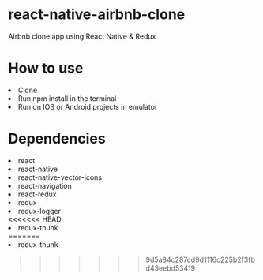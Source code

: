 # react-native-airbnb-clone
 Airbnb clone app using React Native & Redux

# How to use
 <li>Clone</li>
 <li>Run npm install in the terminal</li>
 <li>Run on IOS or Android projects in emulator</li>

# Dependencies
 <li>react</li>
 <li>react-native</li>
 <li>react-native-vector-icons</li>
 <li>react-navigation</li>
 <li>react-redux</li>
 <li>redux</li>
 <li>redux-logger</li>
<<<<<<< HEAD
 <li>redux-thunk</li>
=======
 <li>redux-thunk</li>
 
>>>>>>> 9d5a84c287cd9d1116c225b2f3fbd43eebd53419
